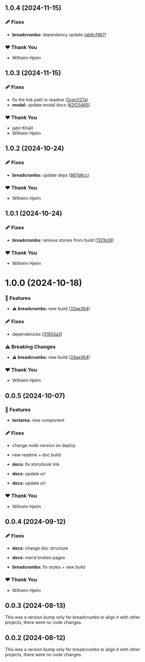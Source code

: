 ## 1.0.4 (2024-11-15)

### 🩹 Fixes

- **breadcrumbs:** dependency update ([ab6cf967](https://github.com/migrationsverket/midas/commit/ab6cf967))

### ❤️  Thank You

- Wilhelm Hjelm

## 1.0.3 (2024-11-15)

### 🩹 Fixes

- fix the link path in readme ([3cec027a](https://github.com/migrationsverket/midas/commit/3cec027a))
- **modal:** update modal docs ([62f25465](https://github.com/migrationsverket/midas/commit/62f25465))

### ❤️  Thank You

- jabir Khalil
- Wilhelm Hjelm

## 1.0.2 (2024-10-24)

### 🩹 Fixes

- **breadcrumbs:** update deps ([867d8cc](https://github.com/migrationsverket/midas/commit/867d8cc))

### ❤️  Thank You

- Wilhelm Hjelm

## 1.0.1 (2024-10-24)

### 🩹 Fixes

- **breadcrumbs:** remove stories from build ([1121b09](https://github.com/migrationsverket/midas/commit/1121b09))

### ❤️  Thank You

- Wilhelm Hjelm

# 1.0.0 (2024-10-18)

### 🚀 Features

- ⚠️  **breadcrumbs:** new build ([33ae364](https://github.com/migrationsverket/midas/commit/33ae364))

### 🩹 Fixes

- dependencies ([31903a3](https://github.com/migrationsverket/midas/commit/31903a3))

### ⚠️  Breaking Changes

- ⚠️  **breadcrumbs:** new build ([33ae364](https://github.com/migrationsverket/midas/commit/33ae364))

### ❤️  Thank You

- Wilhelm Hjelm

## 0.0.5 (2024-10-07)


### 🚀 Features

- **textarea:** new component


### 🩹 Fixes

- change node version on deploy

- new readme + doc build

- **docs:** fix storybook link

- **docs:** update url

- **docs:** update url


### ❤️  Thank You

- Wilhelm Hjelm

## 0.0.4 (2024-09-12)


### 🩹 Fixes

- **docs:** change doc structure

- **docs:** mend broken pages

- **breadcrumbs:** fix styles + new build


### ❤️  Thank You

- Wilhelm Hjelm

## 0.0.3 (2024-08-13)

This was a version bump only for breadcrumbs to align it with other projects, there were no code changes.

## 0.0.2 (2024-08-12)

This was a version bump only for breadcrumbs to align it with other projects, there were no code changes.